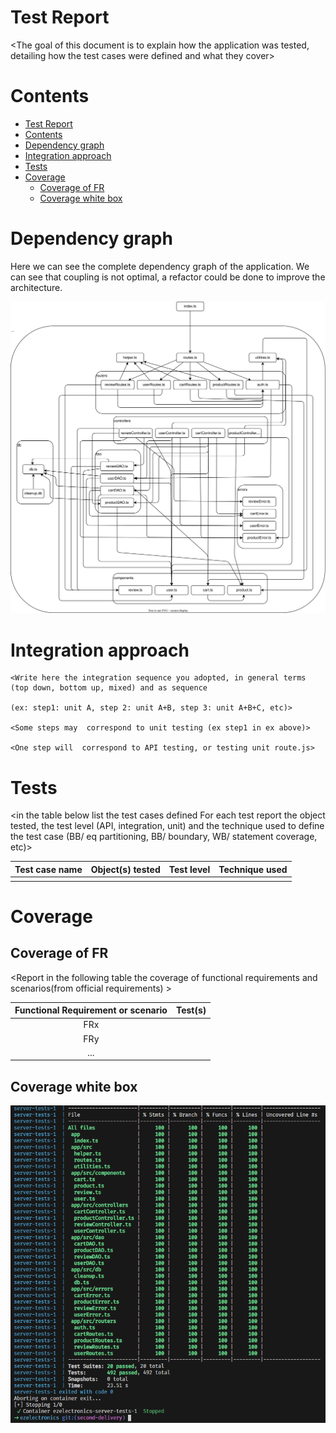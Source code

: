# Test Report

<The goal of this document is to explain how the application was tested, detailing how the test cases were defined and what they cover>

# Contents

-   [Test Report](#test-report)
-   [Contents](#contents)
-   [Dependency graph](#dependency-graph)
-   [Integration approach](#integration-approach)
-   [Tests](#tests)
-   [Coverage](#coverage)
    -   [Coverage of FR](#coverage-of-fr)
    -   [Coverage white box](#coverage-white-box)

# Dependency graph

Here we can see the complete dependency graph of the application. We can see that coupling is not optimal, a refactor could be done to improve the architecture.

![Dependency graph](figures/dependency-graph.drawio.svg)

# Integration approach

    <Write here the integration sequence you adopted, in general terms (top down, bottom up, mixed) and as sequence

    (ex: step1: unit A, step 2: unit A+B, step 3: unit A+B+C, etc)>

    <Some steps may  correspond to unit testing (ex step1 in ex above)>

    <One step will  correspond to API testing, or testing unit route.js>

# Tests

<in the table below list the test cases defined For each test report the object tested, the test level (API, integration, unit) and the technique used to define the test case (BB/ eq partitioning, BB/ boundary, WB/ statement coverage, etc)> <split the table if needed>

| Test case name | Object(s) tested | Test level | Technique used |
| :------------: | :--------------: | :--------: | :------------: |
|                |                  |            |                |

# Coverage

## Coverage of FR

<Report in the following table the coverage of functional requirements and scenarios(from official requirements) >

| Functional Requirement or scenario | Test(s) |
| :--------------------------------: | :-----: |
|                FRx                 |         |
|                FRy                 |         |
|                ...                 |         |

## Coverage white box

![coverage](figures/coverage.png)
